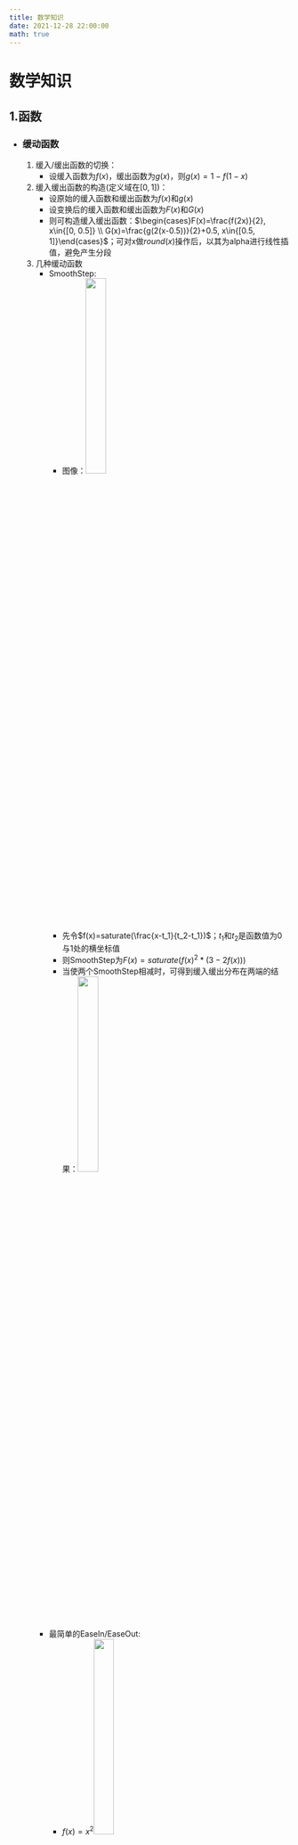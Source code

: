 ```yaml
---
title: 数学知识
date: 2021-12-28 22:00:00
math: true
---
```


# 数学知识
## 1.函数
- ### 缓动函数
  1. 缓入/缓出函数的切换：
      - 设缓入函数为$f(x)$，缓出函数为$g(x)$，则$g(x)=1-f(1-x)$
  1. 缓入缓出函数的构造(定义域在$[0,1]$)：
      - 设原始的缓入函数和缓出函数为$f(x)$和$g(x)$
      - 设变换后的缓入函数和缓出函数为$F(x)$和$G(x)$
      - 则可构造缓入缓出函数：$\begin{cases}F(x)=\frac{f(2x)}{2}, x\in{[0, 0.5]} \\ G(x)=\frac{g(2(x-0.5))}{2}+0.5, x\in{[0.5, 1]}\end{cases}$；可对x做$round(x)$操作后，以其为alpha进行线性插值，避免产生分段
  2. 几种缓动函数
      - SmoothStep:  
        - 图像：<img src='/数学知识/SmoothStep.png' width='30%'>
        - 先令$f(x)=saturate(\frac{x-t_1}{t_2-t_1})$；$t_1$和$t_2$是函数值为0与1处的横坐标值
        - 则SmoothStep为$F(x)=saturate(f(x)^2*(3-2f(x)))$
        - 当使两个SmoothStep相减时，可得到缓入缓出分布在两端的结果：<img src='/数学知识/SmoothStepMinus.png' width='30%'>
      - 最简单的EaseIn/EaseOut:
          - $f(x)=x^2$<img src='/数学知识/x^2.png' width='30%'>
          - $g(x)=2x-x^2$<img src = '/数学知识/2x-x^2.png' width='30%'>
      - 较缓的EaseIn/EaseOut:
        - $f(x)=1-sin(\frac{\pi}{2}(1-x))$<img src = '/数学知识/1-sin(frac{pi}{2}(1-x)).png' width='30%'>
        - $g(x)=sin(\frac{\pi}{2}x)$<img src = '/数学知识/sin(frac{pi}{2}x).png' width='30%'>
      - 迅速的EaseIn/EaseOut:
        - $f(x)=1-\sqrt{1-x^2}$<img src = '/数学知识/1-sqrt{1-x^2}.png' width='30%'>
        - $g(x)=\sqrt{2x-x^2}$<img src = '/数学知识/sqrt{2x-x^{2}}.png' width='30%'>
      - BackEaseIn/EaseOut：端点略有收回
        - $f(x)=x^b-kxsin(\pi{}x)$<img src = '/数学知识/x^{b}-kxsin(pi x).png' width='30%'>
        - $g(x)=1-f(1-x)$<img src = '/数学知识/1-f(1-x).png' width='30%'>
  
- ### 周期函数
  1. 扫描线型非连续周期函数
      - $f(x)=mod(kx, b)$->$f(x)\in{[0, b]}$；k为$x\in{[tb, tb+b]},t\in{N}$时单次变化的重复次数<img src = '/数学知识/mod(kx, b).png' width='30%'>
  2. 线性连续周期函数
      - $f(x)=abs(mod(2kx-1, 2)-1)$，k用于控制函数的频率<img src = '/数学知识/abs(mod(2kx-1, 2)-1).png' width='30%'>
  3. 非线性周期函数
      - $f(x)=abs(sin(k\pi{x}))$<img src = '/数学知识/abs(sin(kpi{x})).png' width='30%'>

- ### 实用函数
  1. 抛物线
      - 函数原型：$f(x) = \frac{(x-a)^2-a^2}{-2b}$<img src = '/数学知识/frac{(x-a)^{2}-a^{2}}{-2b}.png' width='30%'>
      - 该抛物线于x轴相交于原点和$(2a,0)$点
      - b可用于控制抛物线的弧度
  2. 振荡函数
      - $f(x)=\frac{n^xsin(2k\pi{x}+\frac{\pi}{2})}{t}$<img src = '/数学知识/frac{n^xsin(2kpi{x}+frac{pi}{2})}{t}.png' width='30%'>；n控制振荡衰减/增益的速度、k控制振荡的频率、t控制振荡的幅度
  3. 函数离散化，可用于表示次数
      - 设原函数为$f(x)$，离散化后的函数为$g(x)$，则：$g(x)=f(x)+mod(-f(x),a)$，a为对f(x)的在y轴上的采样周期；以sinx为例：<img src = '/数学知识/f(x)+mod(-f(x),a).png' width='30%'>
  4. 弹跳Bounce
      - 图像：<img src = '/数学知识/Bounce.png' width='30%'>
      - 函数原型为：$f(x)=c^2-(ax-b)^2$
      - 设t为弹跳次数、p为衰减周期、l为衰减程度
      - 设中间变量$n=(1-\sqrt{1-x^p}+mod(\sqrt{1-x^p}, \frac{1}{t}))*t$
      - 则每次弹跳高度 $c^2=(1-\frac{n-1}{t})^l$
      - 设函数与y轴交点横坐标为$x_0$和$x_1$，则$x_0=\sqrt[p]{1-(1-\frac{n-1}{t})^2};x_1=\sqrt[p]{1-(1-\frac{n}{t})^2}$
      - 最后，令$a=\frac{2c}{x_1-x_0};b=ax_0+c$
  5. 使能(Enable)函数
      - $f(x)=min(floor(\frac{abs(mod(2kx-p, 2)-1)}{1-p}), 1)$
      - k为使能切换的次数
      - p为1值在切换过程中所占比例
  6. 阶梯函数
      - 自增的离散函数：$d(x)=x+mod(-x, \frac{1}{2n})$
      - 平移自增函数：$t(x)=(x-\frac{1}{2n})+mod(\frac{1}{2n}-x, \frac{1}{2n})$
      - 自增的扫描线式函数：$s(x)=mod(2x, \frac{1}{n})+t(x)$
      - 阶梯函数：$f(x)=min(s(x),d(x))$